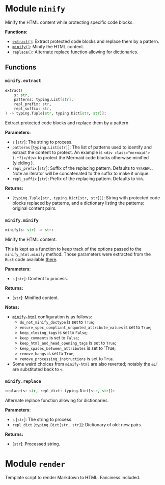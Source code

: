 # Module `minify`

Minify the HTML content while protecting specific code blocks.

**Functions:**

* [`extract()`](#minifyextract): Extract protected code blocks and replace them by a pattern.
* [`minify()`](#minifyminify): Minify the HTML content.
* [`replace()`](#minifyreplace): Alternate replace function allowing for dictionaries.

## Functions

### `minify.extract`

```python
extract(
    s: str, 
    patterns: typing.List[str], 
    repl_prefix: str, 
    repl_suffix: str,
) -> typing.Tuple[str, typing.Dict[str, str]]:
```

Extract protected code blocks and replace them by a pattern.

**Parameters:**

* `s` [`str`]: The string to process.
* `patterns` [`typing.List[str]`]: The list of patterns used to identify and extract the content to protect. An
    example is `<div class="mermaid">(.*?)</div>` to protect the Mermaid code
    blocks otherwise minified (yielding ).
* `repl_prefix` [`str`]: Suffix of the replacing pattern. Defaults to `%%%REPL`. Note an iterator will
    be concatenated to the suffix to make it unique.
* `repl_suffix` [`str`]: Prefix of the replacing pattern. Defaults to `%%%`.

**Returns:**

* [`typing.Tuple[str, typing.Dict[str, str]]`]: String with protected code blocks replaced by patterns, and a dictionary
    listing the patterns: original content pairs.

### `minify.minify`

```python
minify(s: str) -> str:
```

Minify the HTML content.

This is kept as a function to keep track of the options passed to the
`minify_html.minify` method. Those parameters were extracted from the `Rust` code
available
[there](https://github.com/wilsonzlin/minify-html/blob/master/python/src/lib.template.rs).

**Parameters:**

* `s` [`str`]: Content to process.

**Returns:**

* [`str`]: Minified content.

**Notes:**

* [`minify-html`](https://github.com/wilsonzlin/minify-html) configuration is as
  follows:
    * `do_not_minify_doctype` is set to `True`;
    * `ensure_spec_compliant_unquoted_attribute_values` is set to `True`;
    * `keep_closing_tags` is set to `False`;
    * `keep_comments` is set to `False`;
    * `keep_html_and_head_opening_tags` is set to `True`;
    * `keep_spaces_between_attributes` is set to `True;
    * `remove_bangs` is set to `True`;
    * `remove_processing_instructions` is set to `True`.
* Some weird choices from `minify-html` are also reverted; notably the `&LT` are
  substituted back to `<`.

### `minify.replace`

```python
replace(s: str, repl_dict: typing.Dict[str, str]):
```

Alternate replace function allowing for dictionaries.

**Parameters:**

* `s` [`str`]: The string to process.
* `repl_dict` [`typing.Dict[str, str]`]: Dictionary of old: new pairs.

**Returns:**

* [`str`]: Processed string.

# Module `render`

Template script to render Markdown to HTML. Fanciness included.
